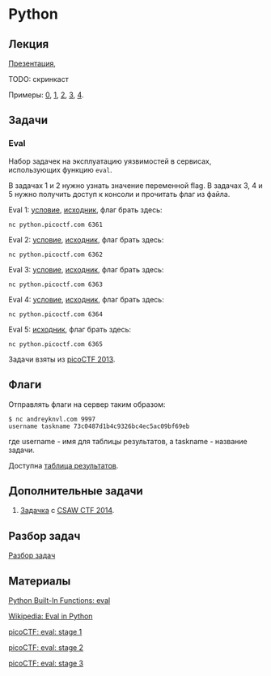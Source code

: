 Python
======

## Лекция

[Презентация](https://github.com/xairy/mipt-ctf/blob/master/01-intro/03-eval/slides.pdf),

TODO: скринкаст

Примеры:
[0](https://github.com/xairy/mipt-ctf/blob/master/01-intro/03-eval/examples/eval_examples_0.py),
[1](https://github.com/xairy/mipt-ctf/blob/master/01-intro/03-eval/examples/eval_examples_1.py),
[2](https://github.com/xairy/mipt-ctf/blob/master/01-intro/03-eval/examples/eval_examples_2.py),
[3](https://github.com/xairy/mipt-ctf/blob/master/01-intro/03-eval/examples/eval_examples_3.py),
[4](https://github.com/xairy/mipt-ctf/blob/master/01-intro/03-eval/examples/eval_examples_4.py).

## Задачи

### Eval

Набор задачек на эксплуатацию уязвимостей в сервисах, использующих функцию `eval`.

В задачах 1 и 2 нужно узнать значение переменной flag.
В задачах 3, 4 и 5 нужно получить доступ к консоли и прочитать флаг из файла.


Eval 1: [условие](https://2013.picoctf.com/problems/pyeval/stage1.html), [исходник](https://github.com/xairy/mipt-ctf/blob/master/01-intro/03-eval/tasks/eval1.py), флаг брать здесь:
```
nc python.picoctf.com 6361
```

Eval 2: [условие](https://2013.picoctf.com/problems/pyeval/stage2.html), [исходник](https://github.com/xairy/mipt-ctf/blob/master/01-intro/03-eval/tasks/eval2.py), флаг брать здесь:
```
nc python.picoctf.com 6362
```

Eval 3: [условие](https://2013.picoctf.com/problems/pyeval/stage3.html), [исходник](https://github.com/xairy/mipt-ctf/blob/master/01-intro/03-eval/tasks/eval3.py), флаг брать здесь:
```
nc python.picoctf.com 6363
```

Eval 4: [условие](https://2013.picoctf.com/problems/pyeval/stage4.html), [исходник](https://github.com/xairy/mipt-ctf/blob/master/01-intro/03-eval/tasks/eval4.py), флаг брать здесь:
```
nc python.picoctf.com 6364
```

Eval 5: [исходник](https://github.com/xairy/mipt-ctf/blob/master/01-intro/03-eval/tasks/eval5.py), флаг брать здесь:
```
nc python.picoctf.com 6365
```

Задачи взяты из [picoCTF 2013](https://2013.picoctf.com).


## Флаги

Отправлять флаги на сервер таким образом:
```
$ nc andreyknvl.com 9997
username taskname 73c0487d1b4c9326bc4ec5ac09bf69eb
```
где username - имя для таблицы результатов, а taskname - название задачи.

Доступна [таблица результатов](https://andreyknvl.com/mipt-ctf).


## Дополнительные задачи

1. [Задачка](https://github.com/xairy/mipt-ctf/blob/master/01-intro/03-eval/tasks/exec.py) с [CSAW CTF 2014](https://ctf.isis.poly.edu/).


## Разбор задач

[Разбор задач](https://github.com/xairy/mipt-ctf/blob/master/01-intro/03-eval/WRITEUP.md)


## Материалы

[Python Built-In Functions: eval](https://docs.python.org/2/library/functions.html#eval)

[Wikipedia: Eval in Python](https://en.wikipedia.org/wiki/Eval#Python)

[picoCTF: eval: stage 1](https://2013.picoctf.com/problems/pyeval/stage1.html)

[picoCTF: eval: stage 2](https://2013.picoctf.com/problems/pyeval/stage2.html)

[picoCTF: eval: stage 3](https://2013.picoctf.com/problems/pyeval/stage3.html)

